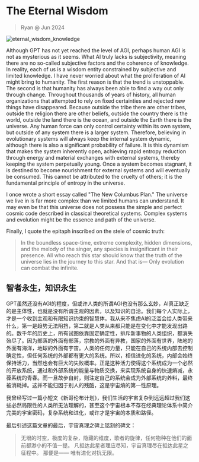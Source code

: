 # The Eternal Wisdom
> Ryan @ Jun 2024

![eternal\_wisdom\_knowledge](/img/eternal\_wisdom\_knowledge.jpeg)

Although GPT has not yet reached the level of AGI, perhaps human AGI is not as mysterious as it seems. What AI truly lacks is subjectivity, meaning there are no so-called subjective factors and the coherence of knowledge. In reality, each of us is a wisdom entity constrained by subjective and limited knowledge. I have never worried about what the proliferation of AI might bring to humanity. The first reason is that the trend is unstoppable. The second is that humanity has always been able to find a way out only through change. Throughout thousands of years of history, all human organizations that attempted to rely on fixed certainties and rejected new things have disappeared. Because outside the tribe there are other tribes, outside the religion there are other beliefs, outside the country there is the world, outside the land there is the ocean, and outside the Earth there is the universe. Any human force can only control certainty within its own system, but outside of any system there is a larger system. Therefore, believing in evolutionary systems will always keep the internal system dynamic, although there is also a significant probability of failure. It is this dynamism that makes the system inherently open, achieving rapid entropy reduction through energy and material exchanges with external systems, thereby keeping the system perpetually young. Once a system becomes stagnant, it is destined to become nourishment for external systems and will eventually be consumed. This cannot be attributed to the cruelty of others; it is the fundamental principle of entropy in the universe.

I once wrote a short essay called "The New Columbus Plan." The universe we live in is far more complex than we limited humans can understand. It may even be that this universe does not possess the simple and perfect cosmic code described in classical theoretical systems. Complex systems and evolution might be the essence and path of the universe.

Finally, I quote the epitaph inscribed on the stele of cosmic truth:

> In the boundless space-time, extreme complexity, hidden dimensions, and the melody of the singer, any species is insignificant in their presence. All who reach this star should know that the truth of the universe lies in the journey to this star.
> And that is—
> Only evolution can combat the infinite.
>

## 智者永生，知识永生

GPT虽然还没有AGI的程度，但或许人类的所谓AGI也没有那么玄妙，AI真正缺乏的是主体性，也就是没有所谓主观的因素，以及知识的自洽。我们每个人实际上，才是一个收到主观和有限知识约束的智慧体。我从来不焦虑AI的泛滥会给人类带来什么，第一是趋势无法阻挡，第二就是人类从来都只能是在变化中才能发现出路的。数千年的历史上，所有试图依靠固定确定性，排斥新事物的人类组织，都消失殆尽了。因为部落的外面有部落，宗教的外面有异教，国家的外面有世界，陆地的外面有海洋，地球的外面有宇宙。人类的任何力量，只能在自己的系统内部去控制确定性，但任何系统的外部都有更大的系统。所以，相信进化的系统，内部会始终保持活力，当然也会有巨大的失败概率。正是这种活力使得这个系统成为一个必然的开放系统，通过和外部系统的能量与物质交换，来实现系统自身的快速熵减，永葆系统的青春。而一旦故步自封，则注定自己的系统会成为外部系统的养料，最终被消耗掉。这并不能归因于别人的残酷，这是宇宙熵的第一性原理。

我曾经写过一篇小短文《新哥伦布计划》，我们生活的宇宙复杂到远远超过我们这些必然局限性的人类所无法理解的，甚至这个宇宙根本不存在经典理论体系中简介完美的宇宙密码，复杂系统和进化，或许才是宇宙的本质和路径。

最后引述这篇文章的最后，宇宙真理之碑上铭刻的碑文：

> 无垠的时空，极度的复杂，隐藏的维度，歌者的旋律，任何物种在他们的面前都渺小的不值一提。
> 凡抵达此星者理应尽知，宇宙真理尽在抵达此星之征程中。
> 那便是——
> 唯有进化对抗无限。

